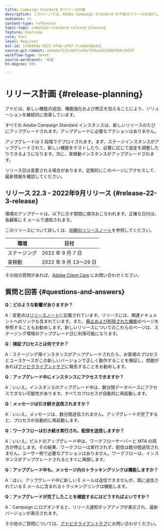 ```yaml
---
title: Campaign Standard のリリース計画
description: このページでは、Adobe Campaign Standard の今後のリリースを紹介します。
audience: rn
content-type: reference
topic-tags: campaign-standard-release-planning
feature: Overview
role: User
level: Beginner
exl-id: 1f48d4da-5622-4fab-af87-fcce0e40ade1
source-git-commit: ab4abe7221c88f2c92e765ba2d158b6fb9c2075f
workflow-type: tm+mt
source-wordcount: '418'
ht-degree: 99%

---
```


# リリース計画 {#release-planning}

アドビは、新しい機能の追加、機能強化および修正を加えることにより、ソリューションを継続的に改善しています。

すべての Adobe Campaign Standard インスタンスは、新しいリリースのたびにアップグレードされます。アップグレードに必要なアクションはありません。

アップグレードは 2 段階でデプロイされます。まず、ステージインスタンスがアップグレードされて、新しい機能をテストしたり、必要に応じて設定を調整したりできるようになります。次に、実稼動インスタンスがアップグレードされます。

リリース日は変更される場合があります。定期的にこのページにアクセスして、最新情報を確認してください。

## リリース 22.3 - 2022年9月リリース {#release-22-3-release}

環境のアップデートは、以下に示す期間に順次おこなわれます。正確な日付は、各顧客に E メールで通知されます。

このリリースについて詳しくは、[初期のリリースノート](e-release-notes.md)を参照してください。

<table>
 <thead>
  <tr>
   <th> 環境<br /> </th>
   <th> 日付<br /> </th>
  </tr>
 </thead>
 <tbody>
  <tr>
   <td>ステージング<br /> </td>
   <td>2022 年 9 月 7 日<br /> </td>
  </tr>
  <tr>
   <td>実稼動<br /> </td>
   <td>2022 年 9 月 13～29 日<br /> </td>
  </tr>
 </tbody>
</table>

その他の質問があれば、[Adobe Client Care](https://helpx.adobe.com/jp/enterprise/using/support-for-experience-cloud.html) にお問い合わせください。

## 質問と回答 {#questions-and-answers}

**Q：どのような影響がありますか？**

A：変更点は[リリースノート](../../rn/using/release-notes.md)に記載されています。リリースには、関連ドキュメントへのリンクも含まれています。また、[廃止および削除された機能](../../rn/using/deprecated-features.md)のページを参照することもお勧めします。新しいリリースについてのこれらのページは、ステージング環境のアップグレード日に利用可能になります。

**Q：検証プロセスとは何ですか？**

A：ステージング用インスタンスがアップグレードされたら、お客様のプロセスとユースケースがこの新しいバージョンで正しく動作することを検証し、問題があれば[アドビクライアントケア](https://helpx.adobe.com/enterprise/using/support-for-experience-cloud.html)に報告することをお勧めします。

**Q：アップグレード中にインスタンスにアクセスできますか？**

A：いいえ。インスタンスのアップグレード中は、数分間データベースにアクセスできない可能性があります。すべてのプロセスが自動的に再起動します。

**Q：メッセージは引き続き送信されますか？**

A：いいえ。メッセージは、数分間送信されません。アップグレードが完了すると、プロセスが自動的に再起動します。

**Q：ワークフローは引き続き実行され、配信を送信しますか？**

A：いいえ。ビルドのアップグレード中は、ワークフローサーバーと MTA の両方が停止します。その結果、ワークフローは実行されず、配信は数分間送信されません。ユーザー側で必要なアクションはありません。ワークフローは、インスタンスがアップグレードされるとすぐに再開します。

**Q：アップグレード中も、メッセージ内のトラッキングリンクは機能しますか？**

A：はい。アップグレード中に新しい E メールは送信できませんが、既に送信されている E メールに含まれるトラッキングリンクは機能します。

**Q：アップグレードが完了したことを確認するにはどうすればよいですか？**

A：Campaign にログオンすると、リリース通知ポップアップが表示され、最新バージョンが表示されます。

その他のご質問については、[アドビクライアントケア](https://helpx.adobe.com/enterprise/using/support-for-experience-cloud.html)にお問い合わせください。
